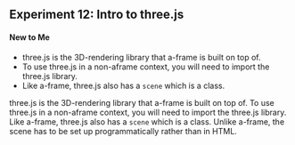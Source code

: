 ## Experiment 12: Intro to three.js

#### New to Me
- three.js is the 3D-rendering library that a-frame is built on top of.
- To use three.js in a non-aframe context, you will need to import the three.js library.
- Like a-frame, three.js also has a `scene` which is a class.

three.js is the 3D-rendering library that a-frame is built on top of. To use three.js in a non-aframe context, you will need to import the three.js library. Like a-frame, three.js also has a `scene` which is a class. Unlike a-frame, the scene has to be set up programmatically rather than in HTML.
